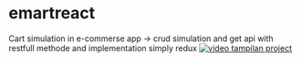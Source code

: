 # emartreact
Cart simulation in e-commerse app -> crud simulation and get api with restfull methode and implementation simply redux 
[![video tampilan project](https://youtu.be/8mDA9cwxcas)](https://youtu.be/8mDA9cwxcas)

